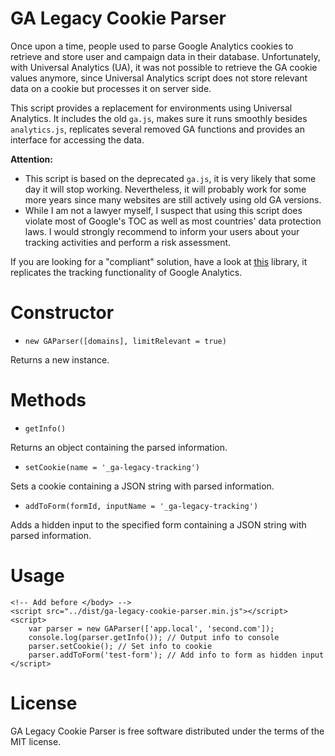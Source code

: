 # GA Legacy Cookie Parser

Once upon a time, people used to parse Google Analytics cookies to retrieve and store user and campaign data in their 
database. Unfortunately, with Universal Analytics (UA), it was not possible to retrieve the GA cookie values anymore, 
since Universal Analytics script does not store relevant data on a cookie but processes it on server side.

This script provides a replacement for environments using Universal Analytics. It includes the old `ga.js`, makes sure 
it runs smoothly besides `analytics.js`, replicates several removed GA functions and provides an interface for 
accessing the data.

**Attention:**
- This script is based on the deprecated `ga.js`, it is very likely that some day it will stop working. 
Nevertheless, it will probably work for some more years since many websites are still actively using old GA versions.
- While I am not a lawyer myself, I suspect that using this script does violate most of Google's TOC as well as most 
countries' data protection laws. I would strongly recommend to inform your users about your tracking activities and 
perform a risk assessment.

If you are looking for a "compliant" solution, have a look at [this](https://github.com/dm-guy/utm-alternative/)
library, it replicates the tracking functionality of Google Analytics. 

# Constructor

* `new GAParser([domains], limitRelevant = true)`

Returns a new instance.

# Methods

* `getInfo()`

Returns an object containing the parsed information.

* `setCookie(name = '_ga-legacy-tracking')`

Sets a cookie containing a JSON string with parsed information.

* `addToForm(formId, inputName = '_ga-legacy-tracking')`

Adds a hidden input to the specified form containing a JSON string with parsed information.

# Usage

```
<!-- Add before </body> -->
<script src="../dist/ga-legacy-cookie-parser.min.js"></script>
<script>
    var parser = new GAParser(['app.local', 'second.com']);
    console.log(parser.getInfo()); // Output info to console
    parser.setCookie(); // Set info to cookie
    parser.addToForm('test-form'); // Add info to form as hidden input
</script>
```

# License

GA Legacy Cookie Parser is free software distributed under the terms of the MIT license.